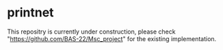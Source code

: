 # printnet

This repositry is currently under construction, please check "https://github.com/BAS-22/Msc_project" for the existing implementation. 
